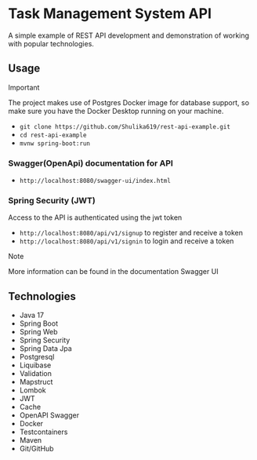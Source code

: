 # Task Management System API

A simple example of REST API development and demonstration of working with popular technologies.

## Usage
> [!IMPORTANT]  
> The project makes use of Postgres Docker image for database support, so make sure you have the Docker Desktop running on your machine.


- `git clone https://github.com/Shulika619/rest-api-example.git`
- `cd rest-api-example`
- `mvnw spring-boot:run`

### Swagger(OpenApi) documentation for API
- `http://localhost:8080/swagger-ui/index.html`

### Spring Security (JWT)

Access to the API is authenticated using the jwt token

- `http://localhost:8080/api/v1/signup` to register and receive a token
- `http://localhost:8080/api/v1/signin` to login and receive a token

> [!NOTE]  
> More information can be found in the documentation Swagger UI

## Technologies
- Java 17
- Spring Boot
- Spring Web
- Spring Security
- Spring Data Jpa
- Postgresql
- Liquibase
- Validation
- Mapstruct
- Lombok
- JWT
- Cache
- OpenAPI Swagger
- Docker
- Testcontainers
- Maven
- Git/GitHub

